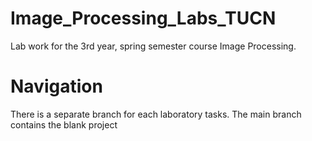 # Image_Processing_Labs_TUCN
Lab work for the 3rd year, spring semester course Image Processing.

# Navigation
There is a separate branch for each laboratory tasks. The main branch contains the blank project
